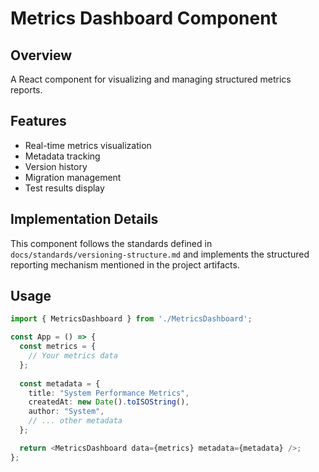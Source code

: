 # Metrics Dashboard Component

## Overview
A React component for visualizing and managing structured metrics reports.

## Features
- Real-time metrics visualization
- Metadata tracking
- Version history
- Migration management
- Test results display

## Implementation Details
This component follows the standards defined in `docs/standards/versioning-structure.md` 
and implements the structured reporting mechanism mentioned in the project artifacts.

## Usage
```typescript
import { MetricsDashboard } from './MetricsDashboard';

const App = () => {
  const metrics = {
    // Your metrics data
  };
  
  const metadata = {
    title: "System Performance Metrics",
    createdAt: new Date().toISOString(),
    author: "System",
    // ... other metadata
  };

  return <MetricsDashboard data={metrics} metadata={metadata} />;
};